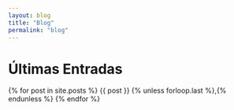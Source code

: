 ```yaml
---
layout: blog
title: "Blog"
permalink: "blog"
---
```


# Últimas Entradas

{% for post in site.posts %}
    {{ post }}
{% unless forloop.last %},{% endunless %}
{% endfor %}